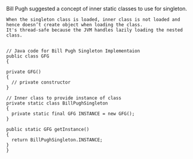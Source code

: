 Bill Pugh suggested a concept of inner static classes to use for singleton.

    When the singleton class is loaded, inner class is not loaded and hence doesn’t create object when loading the class.
    It's thread-safe because the JVM handles lazily loading the nested class.


    // Java code for Bill Pugh Singleton Implementaion 
    public class GFG 
    { 

    private GFG() 
    { 
      // private constructor 
    } 

    // Inner class to provide instance of class 
    private static class BillPughSingleton 
    { 
      private static final GFG INSTANCE = new GFG(); 
    } 

    public static GFG getInstance() 
    { 
      return BillPughSingleton.INSTANCE; 
    } 
    } 
